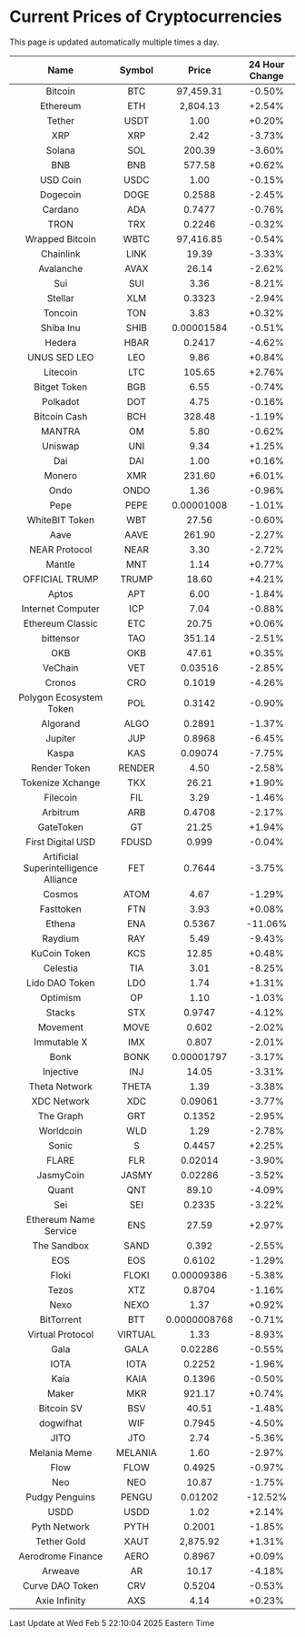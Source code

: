 # Current Prices of Cryptocurrencies
This page is updated automatically multiple times a day.

| Name | Symbol | Price | 24 Hour Change |
| :---: |:---:| :---: | :---: |
| Bitcoin | BTC | 97,459.31 | -0.50% |
| Ethereum | ETH | 2,804.13 | +2.54% |
| Tether | USDT | 1.00 | +0.20% |
| XRP | XRP | 2.42 | -3.73% |
| Solana | SOL | 200.39 | -3.60% |
| BNB | BNB | 577.58 | +0.62% |
| USD Coin | USDC | 1.00 | -0.15% |
| Dogecoin | DOGE | 0.2588 | -2.45% |
| Cardano | ADA | 0.7477 | -0.76% |
| TRON | TRX | 0.2246 | -0.32% |
| Wrapped Bitcoin | WBTC | 97,416.85 | -0.54% |
| Chainlink | LINK | 19.39 | -3.33% |
| Avalanche | AVAX | 26.14 | -2.62% |
| Sui | SUI | 3.36 | -8.21% |
| Stellar | XLM | 0.3323 | -2.94% |
| Toncoin | TON | 3.83 | +0.32% |
| Shiba Inu | SHIB | 0.00001584 | -0.51% |
| Hedera | HBAR | 0.2417 | -4.62% |
| UNUS SED LEO | LEO | 9.86 | +0.84% |
| Litecoin | LTC | 105.65 | +2.76% |
| Bitget Token | BGB | 6.55 | -0.74% |
| Polkadot | DOT | 4.75 | -0.16% |
| Bitcoin Cash | BCH | 328.48 | -1.19% |
| MANTRA | OM | 5.80 | -0.62% |
| Uniswap | UNI | 9.34 | +1.25% |
| Dai | DAI | 1.00 | +0.16% |
| Monero | XMR | 231.60 | +6.01% |
| Ondo | ONDO | 1.36 | -0.96% |
| Pepe | PEPE | 0.00001008 | -1.01% |
| WhiteBIT Token | WBT | 27.56 | -0.60% |
| Aave | AAVE | 261.90 | -2.27% |
| NEAR Protocol | NEAR | 3.30 | -2.72% |
| Mantle | MNT | 1.14 | +0.77% |
| OFFICIAL TRUMP | TRUMP | 18.60 | +4.21% |
| Aptos | APT | 6.00 | -1.84% |
| Internet Computer | ICP | 7.04 | -0.88% |
| Ethereum Classic | ETC | 20.75 | +0.06% |
| bittensor | TAO | 351.14 | -2.51% |
| OKB | OKB | 47.61 | +0.35% |
| VeChain | VET | 0.03516 | -2.85% |
| Cronos | CRO | 0.1019 | -4.26% |
| Polygon Ecosystem Token | POL | 0.3142 | -0.90% |
| Algorand | ALGO | 0.2891 | -1.37% |
| Jupiter | JUP | 0.8968 | -6.45% |
| Kaspa | KAS | 0.09074 | -7.75% |
| Render Token | RENDER | 4.50 | -2.58% |
| Tokenize Xchange | TKX | 26.21 | +1.90% |
| Filecoin | FIL | 3.29 | -1.46% |
| Arbitrum | ARB | 0.4708 | -2.17% |
| GateToken | GT | 21.25 | +1.94% |
| First Digital USD | FDUSD | 0.999 | -0.04% |
| Artificial Superintelligence Alliance | FET | 0.7644 | -3.75% |
| Cosmos | ATOM | 4.67 | -1.29% |
| Fasttoken | FTN | 3.93 | +0.08% |
| Ethena | ENA | 0.5367 | -11.06% |
| Raydium | RAY | 5.49 | -9.43% |
| KuCoin Token | KCS | 12.85 | +0.48% |
| Celestia | TIA | 3.01 | -8.25% |
| Lido DAO Token | LDO | 1.74 | +1.31% |
| Optimism | OP | 1.10 | -1.03% |
| Stacks | STX | 0.9747 | -4.12% |
| Movement | MOVE | 0.602 | -2.02% |
| Immutable X | IMX | 0.807 | -2.01% |
| Bonk | BONK | 0.00001797 | -3.17% |
| Injective | INJ | 14.05 | -3.31% |
| Theta Network | THETA | 1.39 | -3.38% |
| XDC Network | XDC | 0.09061 | -3.77% |
| The Graph | GRT | 0.1352 | -2.95% |
| Worldcoin | WLD | 1.29 | -2.78% |
| Sonic | S | 0.4457 | +2.25% |
| FLARE | FLR | 0.02014 | -3.90% |
| JasmyCoin | JASMY | 0.02286 | -3.52% |
| Quant | QNT | 89.10 | -4.09% |
| Sei | SEI | 0.2335 | -3.22% |
| Ethereum Name Service | ENS | 27.59 | +2.97% |
| The Sandbox | SAND | 0.392 | -2.55% |
| EOS | EOS | 0.6102 | -1.29% |
| Floki | FLOKI | 0.00009386 | -5.38% |
| Tezos | XTZ | 0.8704 | -1.16% |
| Nexo | NEXO | 1.37 | +0.92% |
| BitTorrent | BTT | 0.0000008768 | -0.71% |
| Virtual Protocol | VIRTUAL | 1.33 | -8.93% |
| Gala | GALA | 0.02286 | -0.55% |
| IOTA | IOTA | 0.2252 | -1.96% |
| Kaia | KAIA | 0.1396 | -0.50% |
| Maker | MKR | 921.17 | +0.74% |
| Bitcoin SV | BSV | 40.51 | -1.48% |
| dogwifhat | WIF | 0.7945 | -4.50% |
| JITO | JTO | 2.74 | -5.36% |
| Melania Meme | MELANIA | 1.60 | -2.97% |
| Flow | FLOW | 0.4925 | -0.97% |
| Neo | NEO | 10.87 | -1.75% |
| Pudgy Penguins | PENGU | 0.01202 | -12.52% |
| USDD | USDD | 1.02 | +2.14% |
| Pyth Network | PYTH | 0.2001 | -1.85% |
| Tether Gold | XAUT | 2,875.92 | +1.31% |
| Aerodrome Finance | AERO | 0.8967 | +0.09% |
| Arweave | AR | 10.17 | -4.18% |
| Curve DAO Token | CRV | 0.5204 | -0.53% |
| Axie Infinity | AXS | 4.14 | +0.23% |

Last Update at Wed Feb  5 22:10:04 2025 Eastern Time